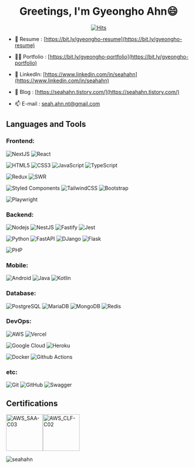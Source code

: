 <h1 align="center">Greetings, I'm Gyeongho Ahn😄</h1>

<div align="center">
  
[![Hits](https://hits.seeyoufarm.com/api/count/incr/badge.svg?url=https%3A%2F%2Fgithub.com%2Fseahahn%2Fhit-counter&count_bg=%2379C83D&title_bg=%23555555&icon=&icon_color=%23E7E7E7&title=hits&edge_flat=false)](https://hits.seeyoufarm.com)
</div>

- 📄 Resume : [https://bit.ly/gyeongho-resume](https://bit.ly/gyeongho-resume)

- 👨‍💻 Portfolio : [https://bit.ly/gyeongho-portfolio](https://bit.ly/gyeongho-portfolio)

- 🔗 LinkedIn: [https://www.linkedin.com/in/seahahn](https://www.linkedin.com/in/seahahn)

- 📝 Blog : [https://seahahn.tistory.com/](https://seahahn.tistory.com/)

- 📫 E-mail : [seah.ahn.nt@gmail.com](mailto:seah.ahn.nt@gmail.com)

<!-- <h2 align="left">Connect with me:</h2>
<p align="left">
<a href="https://www.linkedin.com/in/seahahn" target="blank"><img align="center" src="https://raw.githubusercontent.com/rahuldkjain/github-profile-readme-generator/master/src/images/icons/Social/linked-in-alt.svg" alt="seahahn" height="30" width="40" /></a>  
<a href="https://stackoverflow.com/users/17848376" target="blank"><img align="center" src="https://raw.githubusercontent.com/rahuldkjain/github-profile-readme-generator/master/src/images/icons/Social/stack-overflow.svg" alt="gyeong-ho-ahn" height="30" width="40" /></a>
<a href="https://kaggle.com/gyeonghoahn" target="blank"><img align="center" src="https://raw.githubusercontent.com/rahuldkjain/github-profile-readme-generator/master/src/images/icons/Social/kaggle.svg" alt="gyeonghoahn" height="30" width="40" /></a>
<a href="https://fb.com/seah.ahn.nt" target="blank"><img align="center" src="https://raw.githubusercontent.com/rahuldkjain/github-profile-readme-generator/master/src/images/icons/Social/facebook.svg" alt="seahahn" height="30" width="40" /></a>
<a href="https://instagram.com/ahn_h.m" target="blank"><img align="center" src="https://raw.githubusercontent.com/rahuldkjain/github-profile-readme-generator/master/src/images/icons/Social/instagram.svg" alt="ahn_h.m" height="30" width="40" /></a>
</p> -->

<h2 align="left">Languages and Tools</h2>

<h3 align="left">Frontend:</h3>

![NextJS](https://img.shields.io/badge/-Nextjs-black?style=flat-square&logo=nextdotjs)
![React](https://img.shields.io/badge/-React-black?style=flat-square&logo=react)

![HTML5](https://img.shields.io/badge/-HTML5-black?style=flat-square&logo=html5)
![CSS3](https://img.shields.io/badge/-CSS3-black?style=flat-square&logo=css3&logoColor=1572B6)
![JavaScript](https://img.shields.io/badge/-JavaScript-black?style=flat-square&logo=javascript)
![TypeScript](https://img.shields.io/badge/-TypeScript-black?style=flat-square&logo=typescript)

![Redux](https://img.shields.io/badge/-Redux-black?style=flat-square&logo=redux&logoColor=764ABC)
![SWR](https://img.shields.io/badge/-SWR-black?style=flat-square&logo=swr)

![Styled Components](https://img.shields.io/badge/-Styled_Components-black?style=flat-square&logo=styledcomponents)
![TailwindCSS](https://img.shields.io/badge/-TailwindCSS-black?style=flat-square&logo=tailwindCSS)
![Bootstrap](https://img.shields.io/badge/-Bootstrap-black?style=flat-square&logo=bootstrap)

![Playwright](https://img.shields.io/badge/-Playwright-black?style=flat-square&logo=playwright)

<h3 align="left">Backend:</h3>

![Nodejs](https://img.shields.io/badge/-Nodejs-black?style=flat-square&logo=Node.js)
![NestJS](https://img.shields.io/badge/-NestJS-black?style=flat-square&logo=nestjs&logoColor=E0234E)
![Fastify](https://img.shields.io/badge/-Fastify-black?style=flat-square&logo=Fastify)
![Jest](https://img.shields.io/badge/-Jest-black?style=flat-square&logo=jest&logoColor=C21325)

![Python](https://img.shields.io/badge/-Python-black?style=flat-square&logo=Python&logoColor=3776AB)
![FastAPI](https://img.shields.io/badge/-FastAPI-black?style=flat-square&logo=FastAPI)
![DJango](https://img.shields.io/badge/-DJango-black?style=flat-square&logo=DJango&logoColor=092E20)
![Flask](https://img.shields.io/badge/-Flask-black?style=flat-square&logo=Flask)

![PHP](https://img.shields.io/badge/-PHP-black?style=flat-square&logo=PHP)

<h3 align="left">Mobile:</h3>

![Android](https://img.shields.io/badge/-Android-black?style=flat-square&logo=android)
![Java](https://img.shields.io/badge/-Java-black?style=flat-square&logo=openjdk&logoColor=437291)
![Kotlin](https://img.shields.io/badge/-Kotlin-black?style=flat-square&logo=Kotlin&logoColor=7F52FF)

<h3 align="left">Database:</h3>

![PostgreSQL](https://img.shields.io/badge/-PostgreSQL-black?style=flat-square&logo=postgresql)
![MariaDB](https://img.shields.io/badge/-MariaDB-black?style=flat-square&logo=mariadb)
![MongoDB](https://img.shields.io/badge/-MongoDB-black?style=flat-square&logo=mongodb)
![Redis](https://img.shields.io/badge/-Redis-black?style=flat-square&logo=redis)

<h3 align="left">DevOps:</h3>

![AWS](https://img.shields.io/badge/Amazon%20AWS-black?style=flat-square&logo=amazon-aws)
![Vercel](https://img.shields.io/badge/-Vercel-black?style=flat-square&logo=vercel&logoColor=#000000)

![Google Cloud](https://img.shields.io/badge/Google%20Cloud-black?style=flat-square&logo=google-cloud)
![Heroku](https://img.shields.io/badge/-Heroku-black?style=flat-square&logo=heroku&logoColor=430098)

![Docker](https://img.shields.io/badge/-Docker-black?style=flat-square&logo=docker)
![Github Actions](https://img.shields.io/badge/-Github_Actions-black?style=flat-square&logo=githubactions)

<h3 align="left">etc:</h3>

![Git](https://img.shields.io/badge/-Git-black?style=flat-square&logo=git)
![GitHub](https://img.shields.io/badge/-GitHub-black?style=flat-square&logo=github)
![Swagger](https://img.shields.io/badge/-Swagger-black?style=flat-square&logo=swagger)

<h2 align="left">Certifications</h2>

<img src="https://images.credly.com/images/0e284c3f-5164-4b21-8660-0d84737941bc/image.png" alt="AWS_SAA-C03" width="100" height="auto" style=""><img src="https://images.credly.com/images/00634f82-b07f-4bbd-a6bb-53de397fc3a6/image.png" alt="AWS_CLF-C02" width="100" height="auto">

<img align="center" src="https://github-readme-stats.vercel.app/api?username=seahahn&show_icons=true&locale=en&theme=great-gatsby" alt="seahahn" />

